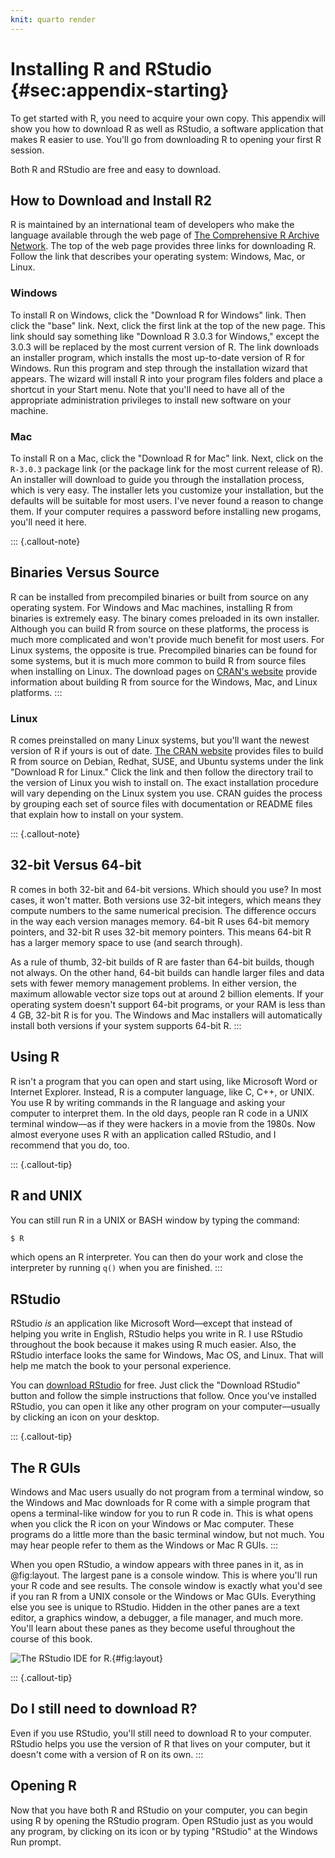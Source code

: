 ```yaml
---
knit: quarto render
---
```


# Installing R and RStudio {#sec:appendix-starting}

To get started with R, you need to acquire your own copy. This appendix will show you how to download R as well as RStudio, a software application that makes R easier to use. You'll go from downloading R to opening your first R session. 

Both R and RStudio are free and easy to download.

## How to Download and Install R2

R is maintained by an international team of developers who make the language available through the web page of [The Comprehensive R Archive Network](http://cran.r-project.org). The top of the web page provides three links for downloading R. Follow the link that describes your operating system: Windows, Mac, or Linux.

### Windows

To install R on Windows, click the "Download R for Windows" link. Then click the "base" link. Next, click the first link at the top of the new page. This link should say something like "Download R 3.0.3 for Windows," except the 3.0.3 will be replaced by the most current version of R. The link downloads an installer program, which installs the most up-to-date version of R for Windows. Run this program and step through the installation wizard that appears. The wizard will install R into your program files folders and place a shortcut in your Start menu. Note that you'll need to have all of the appropriate administration privileges to install new software on your machine.

### Mac

To install R on a Mac, click the "Download R for Mac" link. Next, click on the `R-3.0.3` package link (or the package link for the most current release of R). An installer will download to guide you through the installation process, which is very easy. The installer lets you customize your installation, but the defaults will be suitable for most users. I've never found a reason to change them. If your computer requires a password before installing new progams, you'll need it here.


::: {.callout-note}
## Binaries Versus Source
  
R can be installed from precompiled binaries or built from source on any operating system. For Windows and Mac machines, installing R from binaries is extremely easy. The binary comes preloaded in its own installer. Although you can build R from source on these platforms, the process is much more complicated and won't provide much benefit for most users. For Linux systems, the opposite is true. Precompiled binaries can be found for some systems, but it is much more common to build R from source files when installing on Linux. The download pages on [CRAN's website](http://cran.r-project.org) provide information about building R from source for the Windows, Mac, and Linux platforms. 
:::

### Linux

R comes preinstalled on many Linux systems, but you'll want the newest version of R if yours is out of date. [The CRAN website](http://cran.r-project.org) provides files to build R from source on Debian, Redhat, SUSE, and Ubuntu systems under the link "Download R for Linux." Click the link and then follow the directory trail to the version of Linux you wish to install on. The exact installation procedure will vary depending on the Linux system you use. CRAN guides the process by grouping each set of source files with documentation or README files that explain how to install on your system.

::: {.callout-note}
## 32-bit Versus 64-bit

R comes in both 32-bit and 64-bit versions. Which should you use? In most cases, it won't matter. Both versions use 32-bit integers, which means they compute numbers to the same numerical precision. The difference occurs in the way each version manages memory. 64-bit R uses 64-bit memory pointers, and 32-bit R uses 32-bit memory pointers. This means 64-bit R has a larger memory space to use (and search through).

As a rule of thumb, 32-bit builds of R are faster than 64-bit builds, though not always. On the other hand, 64-bit builds can handle larger files and data sets with fewer memory management problems. In either version, the maximum allowable vector size tops out at around 2 billion elements. If your operating system doesn't support 64-bit programs, or your RAM is less than 4 GB, 32-bit R is for you. The Windows and Mac installers will automatically install both versions if your system supports 64-bit R.
:::  

## Using R

R isn't a program that you can open and start using, like Microsoft Word or Internet Explorer. Instead, R is a computer language, like C, C++, or UNIX. You use R by writing commands in the R language and asking your computer to interpret them. In the old days, people ran R code in a UNIX terminal window—as if they were hackers in a movie from the 1980s. Now almost everyone uses R with an application called RStudio, and I recommend that you do, too.

::: {.callout-tip}
## R and UNIX
  
You can still run R in a UNIX or BASH window by typing the command:

```bash
$ R
```

which opens an R interpreter. You can then do your work and close the interpreter by running `q()` when you are finished. 
:::

## RStudio

RStudio _is_ an application like Microsoft Word—except that instead of helping you write in English, RStudio helps you write in R. I use RStudio throughout the book because it makes using R much easier. Also, the RStudio interface looks the same for Windows, Mac OS, and Linux. That will help me match the book to your personal experience.

You can [download RStudio](http://www.rstudio.com/ide) for free. Just click the "Download RStudio" button and follow the simple instructions that follow. Once you've installed RStudio, you can open it like any other program on your computer—usually by clicking an icon on your desktop.

::: {.callout-tip}
## The R GUIs
  
Windows and Mac users usually do not program from a terminal window, so the Windows and Mac downloads for R come with a simple program that opens a terminal-like window for you to run R code in. This is what opens when you click the R icon on your Windows or Mac computer. These programs do a little more than the basic terminal window, but not much. You may hear people refer to them as the Windows or Mac R GUIs.
:::

When you open RStudio, a window appears with three panes in it, as in @fig:layout. The largest pane is a console window. This is where you'll run your R code and see results. The console window is exactly what you'd see if you ran R from a UNIX console or the Windows or Mac GUIs. Everything else you see is unique to RStudio. Hidden in the other panes are a text editor, a graphics window, a debugger, a file manager, and much more. You'll learn about these panes as they become useful throughout the course of this book.

![The RStudio IDE for R.](images/hopr_aa01.png){#fig:layout}

::: {.callout-tip}
## Do I still need to download R?
  
Even if you use RStudio, you'll still need to download R to your computer. RStudio helps you use the version of R that lives on your computer, but it doesn't come 
with a version of R on its own.
:::

## Opening R

Now that you have both R and RStudio on your computer, you can begin using R by opening the RStudio program. Open RStudio just as you would any program, by clicking on its icon or by typing "RStudio" at the Windows Run prompt.
